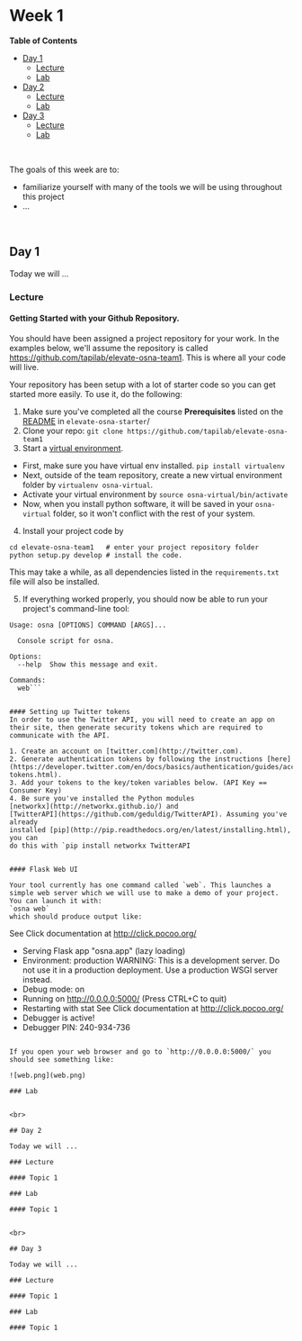 # Week 1


**Table of Contents**
- [Day 1](#day-1)
  + [Lecture](#lecture)
  + [Lab](#lab)
- [Day 2](#day-2)
  + [Lecture](#lecture-1)
  + [Lab](#lab-1)
- [Day 3](#day-3)
  + [Lecture](#lecture-2)
  + [Lab](#lab-2)

<br>

The goals of this week are to:

- familiarize yourself with many of the tools we will be using throughout this project
- ...

<br>

## Day 1

Today we will ...

### Lecture

#### Getting Started with your Github Repository.

You should have been assigned a project repository for your work. In the examples below, we'll assume the repository is called <https://github.com/tapilab/elevate-osna-team1>. This is where all your code will live. 

Your repository has been setup with a lot of starter code so you can get started more easily. To use it, do the following:

1. Make sure you've completed all the course **Prerequisites** listed on the [README](https://github.com/tapilab/elevate-osna-starter) in `elevate-osna-starter`/
2. Clone your repo:  `git clone https://github.com/tapilab/elevate-osna-team1`
3. Start a [virtual environment](https://virtualenv.pypa.io/en/stable/).
  - First, make sure you have virtual env installed. `pip install virtualenv`
  - Next, outside of the team repository, create a new virtual environment folder by `virtualenv osna-virtual`. 
  - Activate your virtual environment by `source osna-virtual/bin/activate`
  - Now, when you install python software, it will be saved in your `osna-virtual` folder, so it won't conflict with the rest of your system.
4. Install your project code by
```
cd elevate-osna-team1   # enter your project repository folder
python setup.py develop # install the code. 
```

This may take a while, as all dependencies listed in the `requirements.txt` file will also be installed.

5. If everything worked properly, you should now be able to run your project's command-line tool:  
```osna --help
Usage: osna [OPTIONS] COMMAND [ARGS]...

  Console script for osna.

Options:
  --help  Show this message and exit.

Commands:
  web```


#### Setting up Twitter tokens
In order to use the Twitter API, you will need to create an app on their site, then generate security tokens which are required to communicate with the API.

1. Create an account on [twitter.com](http://twitter.com).
2. Generate authentication tokens by following the instructions [here](https://developer.twitter.com/en/docs/basics/authentication/guides/access-tokens.html).
3. Add your tokens to the key/token variables below. (API Key == Consumer Key)
4. Be sure you've installed the Python modules
[networkx](http://networkx.github.io/) and
[TwitterAPI](https://github.com/geduldig/TwitterAPI). Assuming you've already
installed [pip](http://pip.readthedocs.org/en/latest/installing.html), you can
do this with `pip install networkx TwitterAPI


#### Flask Web UI

Your tool currently has one command called `web`. This launches a simple web server which we will use to make a demo of your project. You can launch it with:  
`osna web`  
which should produce output like:
```
See Click documentation at http://click.pocoo.org/
 * Serving Flask app "osna.app" (lazy loading)
 * Environment: production
   WARNING: This is a development server. Do not use it in a production deployment.
   Use a production WSGI server instead.
 * Debug mode: on
 * Running on http://0.0.0.0:5000/ (Press CTRL+C to quit)
 * Restarting with stat
See Click documentation at http://click.pocoo.org/
 * Debugger is active!
 * Debugger PIN: 240-934-736
```

If you open your web browser and go to `http://0.0.0.0:5000/` you should see something like:

![web.png](web.png)

### Lab


<br>

## Day 2

Today we will ...

### Lecture

#### Topic 1

### Lab

#### Topic 1


<br>

## Day 3

Today we will ...

### Lecture

#### Topic 1

### Lab

#### Topic 1


